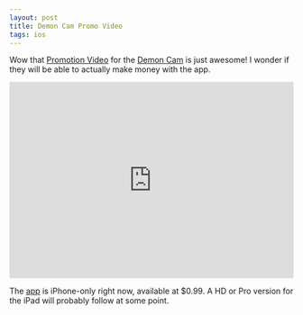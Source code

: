 ```yaml
---
layout: post
title: Demon Cam Promo Video
tags: ios
---
```


Wow that <a href="http://www.demoncam.com/film/">Promotion Video</a> for the [Demon Cam](http://www.demoncam.com/app/) is just awesome! I wonder if they will be able to actually make money with the app.

<iframe width="100%" height="349" src="http://www.youtube.com/embed/ho6_JeZI9ZI" frameborder="0" allowfullscreen></iframe>

The [app](http://itunes.apple.com/app/demon-cam/id450552272?mt=8) is iPhone-only right now, available at $0.99. A HD or Pro version for the iPad will probably follow at some point.
